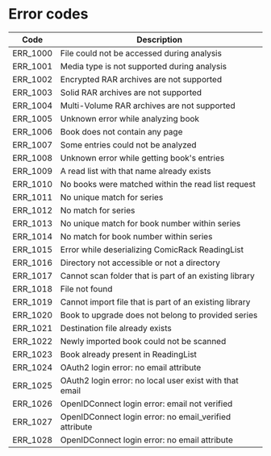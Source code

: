 
# Error codes

Code | Description
---|---
ERR_1000 | File could not be accessed during analysis
ERR_1001 | Media type is not supported during analysis
ERR_1002 | Encrypted RAR archives are not supported
ERR_1003 | Solid RAR archives are not supported
ERR_1004 | Multi-Volume RAR archives are not supported
ERR_1005 | Unknown error while analyzing book
ERR_1006 | Book does not contain any page
ERR_1007 | Some entries could not be analyzed
ERR_1008 | Unknown error while getting book's entries
ERR_1009 | A read list with that name already exists
ERR_1010 | No books were matched within the read list request
ERR_1011 | No unique match for series
ERR_1012 | No match for series
ERR_1013 | No unique match for book number within series
ERR_1014 | No match for book number within series
ERR_1015 | Error while deserializing ComicRack ReadingList
ERR_1016 | Directory not accessible or not a directory
ERR_1017 | Cannot scan folder that is part of an existing library
ERR_1018 | File not found
ERR_1019 | Cannot import file that is part of an existing library
ERR_1020 | Book to upgrade does not belong to provided series
ERR_1021 | Destination file already exists
ERR_1022 | Newly imported book could not be scanned
ERR_1023 | Book already present in ReadingList
ERR_1024 | OAuth2 login error: no email attribute
ERR_1025 | OAuth2 login error: no local user exist with that email
ERR_1026 | OpenIDConnect login error: email not verified
ERR_1027 | OpenIDConnect login error: no email_verified attribute
ERR_1028 | OpenIDConnect login error: no email attribute
